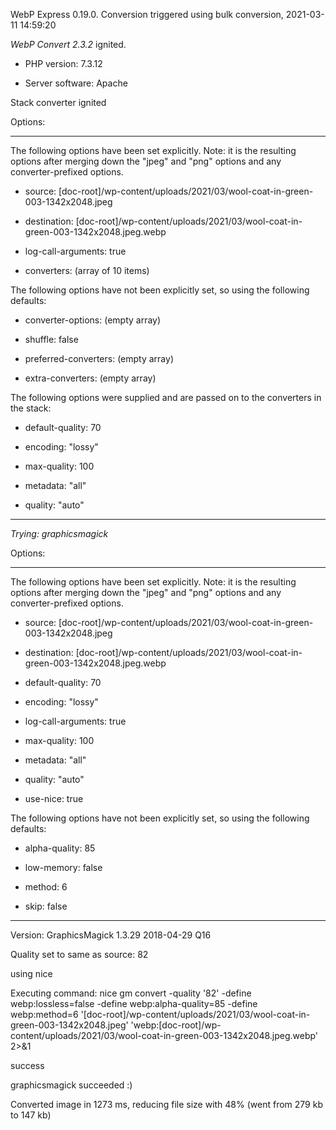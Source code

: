 WebP Express 0.19.0. Conversion triggered using bulk conversion, 2021-03-11 14:59:20

*WebP Convert 2.3.2*  ignited.
- PHP version: 7.3.12
- Server software: Apache

Stack converter ignited

Options:
------------
The following options have been set explicitly. Note: it is the resulting options after merging down the "jpeg" and "png" options and any converter-prefixed options.
- source: [doc-root]/wp-content/uploads/2021/03/wool-coat-in-green-003-1342x2048.jpeg
- destination: [doc-root]/wp-content/uploads/2021/03/wool-coat-in-green-003-1342x2048.jpeg.webp
- log-call-arguments: true
- converters: (array of 10 items)

The following options have not been explicitly set, so using the following defaults:
- converter-options: (empty array)
- shuffle: false
- preferred-converters: (empty array)
- extra-converters: (empty array)

The following options were supplied and are passed on to the converters in the stack:
- default-quality: 70
- encoding: "lossy"
- max-quality: 100
- metadata: "all"
- quality: "auto"
------------


*Trying: graphicsmagick* 

Options:
------------
The following options have been set explicitly. Note: it is the resulting options after merging down the "jpeg" and "png" options and any converter-prefixed options.
- source: [doc-root]/wp-content/uploads/2021/03/wool-coat-in-green-003-1342x2048.jpeg
- destination: [doc-root]/wp-content/uploads/2021/03/wool-coat-in-green-003-1342x2048.jpeg.webp
- default-quality: 70
- encoding: "lossy"
- log-call-arguments: true
- max-quality: 100
- metadata: "all"
- quality: "auto"
- use-nice: true

The following options have not been explicitly set, so using the following defaults:
- alpha-quality: 85
- low-memory: false
- method: 6
- skip: false
------------

Version: GraphicsMagick 1.3.29 2018-04-29 Q16 
Quality set to same as source: 82
using nice
Executing command: nice gm convert -quality '82' -define webp:lossless=false -define webp:alpha-quality=85 -define webp:method=6 '[doc-root]/wp-content/uploads/2021/03/wool-coat-in-green-003-1342x2048.jpeg' 'webp:[doc-root]/wp-content/uploads/2021/03/wool-coat-in-green-003-1342x2048.jpeg.webp' 2>&1
success
graphicsmagick succeeded :)

Converted image in 1273 ms, reducing file size with 48% (went from 279 kb to 147 kb)

